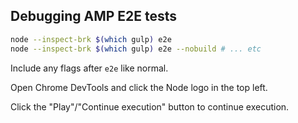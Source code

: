 ## Debugging AMP E2E tests

```sh
node --inspect-brk $(which gulp) e2e
node --inspect-brk $(which gulp) e2e --nobuild # ... etc
```

Include any flags after `e2e` like normal.

Open Chrome DevTools and click the Node logo in the top left.

Click the "Play"/"Continue execution" button to continue execution.
